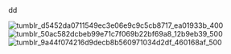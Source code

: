 <c>
dd

![tumblr_d5452da0711549ec3e06e9c9c5cb8717_ea01933b_400](https://github.com/user-attachments/assets/b9048984-f0f5-4aa9-aa48-05ab6aa705f3)
![tumblr_50ac582dcbeb99e71c7f069b22bf69a8_12b9eb39_500](https://github.com/user-attachments/assets/87dc2858-84ee-4dc7-ba4e-cefc0d87aa0c)
![tumblr_9a44f074216d9decb8b560971034d2df_460168af_500](https://github.com/user-attachments/assets/90b8860f-aa09-46ac-8888-94ba3031c2d9)
</c>

